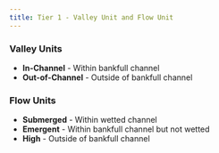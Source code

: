 ```yaml
---
title: Tier 1 - Valley Unit and Flow Unit
---
```

### Valley Units
- **In-Channel** - Within bankfull channel
- **Out-of-Channel** - Outside of bankfull channel

### Flow Units
- **Submerged** - Within wetted channel
- **Emergent** - Within bankfull channel but not wetted
- **High** - Outside of bankfull channel